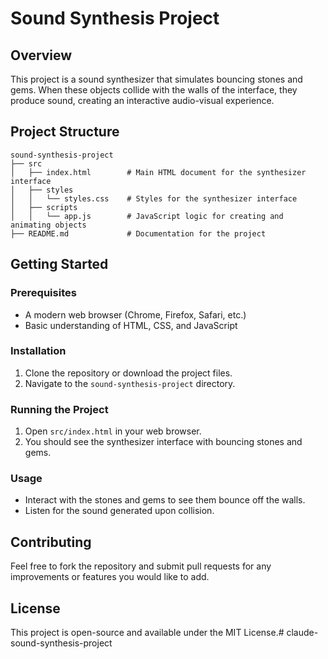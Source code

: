 # Sound Synthesis Project

## Overview
This project is a sound synthesizer that simulates bouncing stones and gems. When these objects collide with the walls of the interface, they produce sound, creating an interactive audio-visual experience.

## Project Structure
```
sound-synthesis-project
├── src
│   ├── index.html        # Main HTML document for the synthesizer interface
│   ├── styles
│   │   └── styles.css    # Styles for the synthesizer interface
│   ├── scripts
│   │   └── app.js        # JavaScript logic for creating and animating objects
├── README.md             # Documentation for the project
```

## Getting Started

### Prerequisites
- A modern web browser (Chrome, Firefox, Safari, etc.)
- Basic understanding of HTML, CSS, and JavaScript

### Installation
1. Clone the repository or download the project files.
2. Navigate to the `sound-synthesis-project` directory.

### Running the Project
1. Open `src/index.html` in your web browser.
2. You should see the synthesizer interface with bouncing stones and gems.

### Usage
- Interact with the stones and gems to see them bounce off the walls.
- Listen for the sound generated upon collision.

## Contributing
Feel free to fork the repository and submit pull requests for any improvements or features you would like to add.

## License
This project is open-source and available under the MIT License.# claude-sound-synthesis-project
